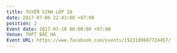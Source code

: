 ```yaml
---
title: TUYỂN SINH LỚP 10
date: 2017-07-06 22:43:00 +07:00
position: 2
Event date: 2017-07-10 00:00:00 +07:00
Venue: THPT BẮC HÀ
Event URL: https://www.facebook.com/events/1523189607724457/
---
```


